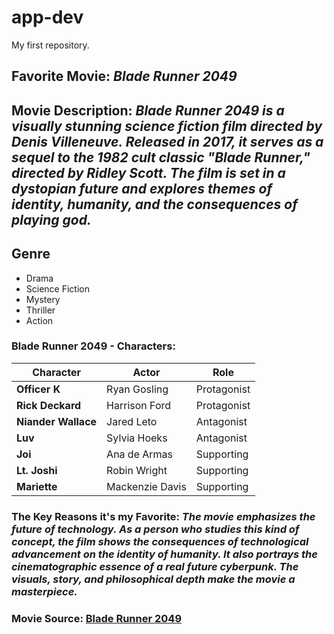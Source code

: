 # app-dev
My first repository.

## **Favorite Movie:** *Blade Runner 2049*

## **Movie Description:** *Blade Runner 2049 is a visually stunning science fiction film directed by Denis Villeneuve. Released in 2017, it serves as a sequel to the 1982 cult classic "Blade Runner," directed by Ridley Scott. The film is set in a dystopian future and explores themes of identity, humanity, and the consequences of playing god.*

## **Genre**
- Drama
- Science Fiction
- Mystery
- Thriller
- Action

### **Blade Runner 2049 - Characters:**
| Character        | Actor            | Role            |
|------------------|------------------|-----------------|
| **Officer K**    | Ryan Gosling     | Protagonist     |
| **Rick Deckard** | Harrison Ford    | Protagonist     |
| **Niander Wallace** | Jared Leto    | Antagonist      |
| **Luv**          | Sylvia Hoeks     | Antagonist      |
| **Joi**          | Ana de Armas     | Supporting      |
| **Lt. Joshi**    | Robin Wright     | Supporting      |
| **Mariette**     | Mackenzie Davis  | Supporting      |


### **The Key Reasons it's my Favorite:** *The movie emphasizes the future of technology. As a person who studies this kind of concept, the film shows the consequences of technological advancement on the identity of humanity. It also portrays the cinematographic essence of a real future cyberpunk. The visuals, story, and philosophical depth make the movie a masterpiece.*

### **Movie Source:** 	[Blade Runner 2049](https://www.imdb.com/title/tt1856101/)
